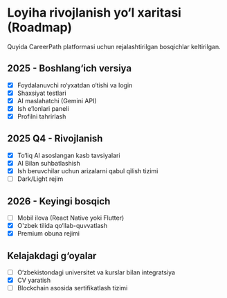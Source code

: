 # Loyiha rivojlanish yo‘l xaritasi (Roadmap)

Quyida CareerPath platformasi uchun rejalashtirilgan bosqichlar keltirilgan.  

## 2025 - Boshlang‘ich versiya
- [x] Foydalanuvchi ro‘yxatdan o‘tishi va login
- [x] Shaxsiyat testlari
- [x] AI maslahatchi (Gemini API)
- [x] Ish e’lonlari paneli
- [x] Profilni tahrirlash

## 2025 Q4 - Rivojlanish
- [x] To‘liq AI asoslangan kasb tavsiyalari
- [x] AI Bilan suhbatlashish
- [x] Ish beruvchilar uchun arizalarni qabul qilish tizimi
- [ ] Dark/Light rejim

## 2026 - Keyingi bosqich
- [ ] Mobil ilova (React Native yoki Flutter)
- [x] O'zbek tilida qo‘llab-quvvatlash
- [x] Premium obuna rejimi

## Kelajakdagi g‘oyalar
- [ ] O‘zbekistondagi universitet va kurslar bilan integratsiya
- [x] CV yaratish
- [ ] Blockchain asosida sertifikatlash tizimi
